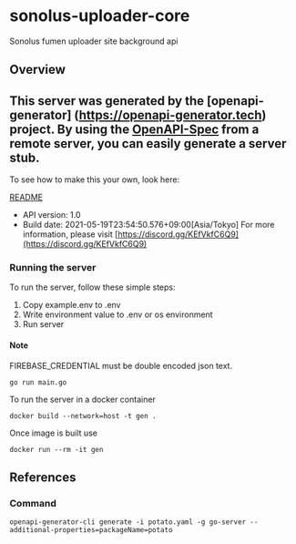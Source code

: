 # sonolus-uploader-core
Sonolus fumen uploader site background api

## Overview
This server was generated by the [openapi-generator]
(https://openapi-generator.tech) project.
By using the [OpenAPI-Spec](https://github.com/OAI/OpenAPI-Specification) from a remote server, you can easily generate a server stub.  
-

To see how to make this your own, look here:

[README](https://openapi-generator.tech)

- API version: 1.0
- Build date: 2021-05-19T23:54:50.576+09:00[Asia/Tokyo]
For more information, please visit [https://discord.gg/KEfVkfC6Q9](https://discord.gg/KEfVkfC6Q9)


### Running the server
To run the server, follow these simple steps:
1. Copy example.env to .env
2. Write environment value to .env or os environment
3. Run server
#### Note
FIREBASE_CREDENTIAL must be double encoded json text.

```
go run main.go
```

To run the server in a docker container
```
docker build --network=host -t gen .
```

Once image is built use
```
docker run --rm -it gen 
```

## References
### Command
```openapi-generator-cli generate -i potato.yaml -g go-server --additional-properties=packageName=potato```

